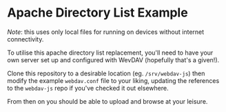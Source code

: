 # Apache Directory List Example

_Note_: this uses only local files for running on devices without internet
connectivity.

To utilise this apache directory list replacement, you'll need to have your own
server set up and configured with WevDAV (hopefully that's a given!).

Clone this repository to a desirable location (eg. `/srv/webdav-js`) then modify
the example `webdav.conf` file to your liking, updating the references to the
`webdav-js` repo if you've checked it out elsewhere.

From then on you should be able to upload and browse at your leisure.
